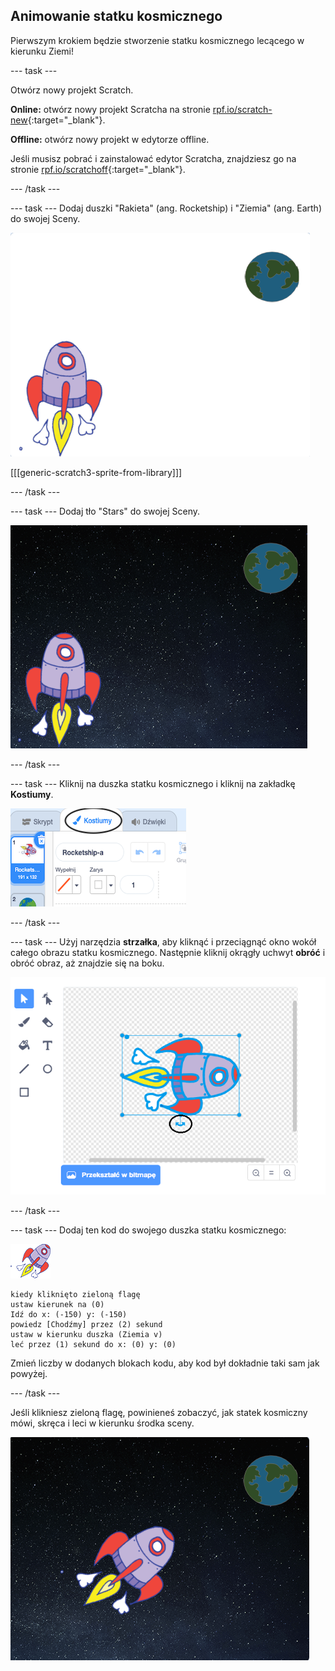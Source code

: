 ## Animowanie statku kosmicznego

Pierwszym krokiem będzie stworzenie statku kosmicznego lecącego w kierunku Ziemi!

--- task ---

Otwórz nowy projekt Scratch.

**Online:** otwórz nowy projekt Scratcha na stronie [rpf.io/scratch-new](http://rpf.io/scratchon){:target="_blank"}.

**Offline:** otwórz nowy projekt w edytorze offline.

Jeśli musisz pobrać i zainstalować edytor Scratcha, znajdziesz go na stronie [rpf.io/scratchoff](http://rpf.io/scratchoff){:target="_blank"}.

--- /task ---

--- task --- Dodaj duszki "Rakieta" (ang. Rocketship) i "Ziemia" (ang. Earth) do swojej Sceny.

![Duszki Rakieta i Ziemia](images/space-sprites.png)

[[[generic-scratch3-sprite-from-library]]]

--- /task ---

--- task --- Dodaj tło "Stars" do swojej Sceny.

![Tło kosmosu](images/space-backdrop.png)

--- /task ---

--- task --- Kliknij na duszka statku kosmicznego i kliknij na zakładkę **Kostiumy**.

![Kostium duszka](images/space-costume.png)

--- /task ---

--- task --- Użyj narzędzia **strzałka**, aby kliknąć i przeciągnąć okno wokół całego obrazu statku kosmicznego. Następnie kliknij okrągły uchwyt **obróć** i obróć obraz, aż znajdzie się na boku.

![Obracanie kostiumu](images/space-rotate.png)

--- /task ---

--- task --- Dodaj ten kod do swojego duszka statku kosmicznego:

![Duszek Statku kosmicznego](images/sprite-spaceship.png)

```blocks3
kiedy kliknięto zieloną flagę
ustaw kierunek na (0)
Idź do x: (-150) y: (-150)
powiedz [Chodźmy] przez (2) sekund
ustaw w kierunku duszka (Ziemia v)
leć przez (1) sekund do x: (0) y: (0)
```

Zmień liczby w dodanych blokach kodu, aby kod był dokładnie taki sam jak powyżej.

--- /task ---

Jeśli klikniesz zieloną flagę, powinieneś zobaczyć, jak statek kosmiczny mówi, skręca i leci w kierunku środka sceny.

![Testowanie animacji statku kosmicznego](images/space-animate-stage.png)